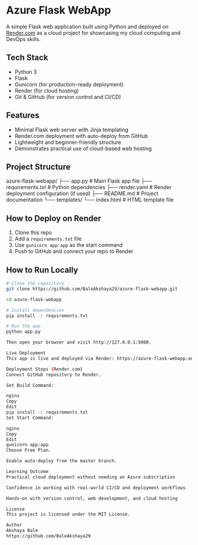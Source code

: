 #  Azure Flask WebApp

A simple Flask web application built using Python and deployed on [Render.com](https://render.com/) as a cloud project for showcasing my cloud computing and DevOps skills.

##  Tech Stack

- Python 3
- Flask
- Gunicorn (for production-ready deployment)
- Render (for cloud hosting)
- Git & GitHub (for version control and CI/CD)

##  Features

- Minimal Flask web server with Jinja templating
- Render.com deployment with auto-deploy from GitHub
- Lightweight and beginner-friendly structure
- Demonstrates practical use of cloud-based web hosting

##  Project Structure

azure-flask-webapp/
├── app.py # Main Flask app file
├── requirements.txt # Python dependencies
├── render.yaml # Render deployment configuration (if used)
├── README.md # Project documentation
└── templates/
└── index.html # HTML template file

##  How to Deploy on Render

1. Clone this repo
2. Add a `requirements.txt` file
3. Use `gunicorn app:app` as the start command
4. Push to GitHub and connect your repo to Render

##  How to Run Locally

```bash
# Clone the repository
git clone https://github.com/BaleAkshaya29/azure-flask-webapp.git

cd azure-flask-webapp

# Install dependencies
pip install -r requirements.txt

# Run the app
python app.py

Then open your browser and visit http://127.0.0.1:5000.

Live Deployment
This app is live and deployed via Render: https://azure-flask-webapp.onrender.com

Deployment Steps (Render.com)
Connect GitHub repository to Render.

Set Build Command:

nginx
Copy
Edit
pip install -r requirements.txt
Set Start Command:

nginx
Copy
Edit
gunicorn app:app
Choose Free Plan.

Enable auto-deploy from the master branch.

Learning Outcome
Practical cloud deployment without needing an Azure subscription

Confidence in working with real-world CI/CD and deployment workflows

Hands-on with version control, web development, and cloud hosting

License
This project is licensed under the MIT License.

Author
Akshaya Bale
https://github.com/BaleAkshaya29


